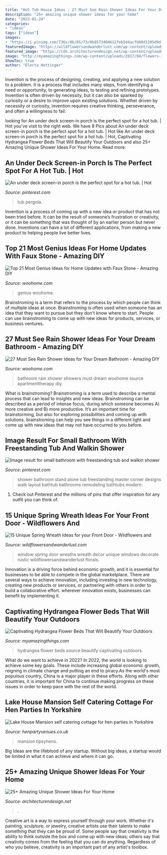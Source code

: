 ```yaml
---
title: "Hot Tub House Ideas : 27 Must See Rain Shower Ideas For Your Dream Bathroom"
description: "25+ amazing unique shower ideas for your home"
date: "2023-01-24"
categories:
- "ideas"
tags: ["ideas"]
images:
- "https://i.pinimg.com/736x/0b/85/73/0b8573404612feb5d4acfb80d1395d9d.jpg"
featuredImage: "https://wildflowersandwanderlust.com/wp-content/uploads/2019/03/window.jpg"
featured_image: "https://cdn.architecturendesign.net/wp-content/uploads/2016/03/AD-Amazing-Unique-Shower-Ideas-For-Your-Home-02.jpg"
image: "http://myamazingthings.com/wp-content/uploads/2017/04/flowers-1.jpg"
ShowToc: true
author: "Electa Hettinger"
---
```



Invention is the process of designing, creating, and applying a new solution to a problem. It is a process that includes many steps, from identifying a need or opportunity, to generating ideas, to testing and refining prototypes. Invention is often driven by necessity, but it can also be sparked by curiosity or a desire to improve upon existing solutions. Whether driven by necessity or curiosity, invention requires creative thinking, perseverance, and often a willingness to fail.

	

		
looking for An under deck screen-in porch is the perfect spot for a hot tub. | Hot you've visit to the right web. We have 8 Pics about An under deck screen-in porch is the perfect spot for a hot tub. | Hot like An under deck screen-in porch is the perfect spot for a hot tub. | Hot, Captivating Hydrangea Flower Beds That Will Beautify Your Outdoors and also 25+ Amazing Unique Shower Ideas For Your Home. Read more:
		
    
## An Under Deck Screen-in Porch Is The Perfect Spot For A Hot Tub. | Hot

<img loading=lazy src="https://i.pinimg.com/736x/53/ff/40/53ff40f317c3a27accbd4e7192078ad8.jpg" onerror="this.onerror=null;this.src='https://tse4.mm.bing.net/th?id=OIP.PR1iE3itxKe0zKVjdlFnCwHaJ4&amp;pid=15.1';" alt="An under deck screen-in porch is the perfect spot for a hot tub. | Hot">

_Source: pinterest.com_

>tub pergola. 

	

Invention is a process of coming up with a new idea or product that has not been tried before. It can be the result of someone’s frustration or creativity, or it can be something that was thought of by an earlier person but never done. Inventions can have a lot of different applications, from making a new product to helping people live better lives.

    
## Top 21 Most Genius Ideas For Home Updates With Faux Stone - Amazing DIY

<img loading=lazy src="https://www.woohome.com/wp-content/uploads/2016/04/Faux-Stone-Makeover-woohome_20.jpg" onerror="this.onerror=null;this.src='https://tse1.mm.bing.net/th?id=OIP.xKEOSsQqWpfN66_zCcTrJAHaHa&amp;pid=15.1';" alt="Top 21 Most Genius Ideas for Home Updates with Faux Stone - Amazing DIY">

_Source: woohome.com_

>genius woohome. 

	

Brainstroming is a term that refers to the process by which people can think of multiple ideas at once. Brainstroming is often used when someone has an idea that they want to pursue but they don't know where to start. People can use brainstroming to come up with new ideas for products, services, or business ventures.

    
## 27 Must See Rain Shower Ideas For Your Dream Bathroom - Amazing DIY

<img loading=lazy src="https://www.woohome.com/wp-content/uploads/2015/03/Rain-Showers-Bathroom-ideas-woohome-10.jpg" onerror="this.onerror=null;this.src='https://tse2.mm.bing.net/th?id=OIP.MQvnLfcK7LCd6AXPWxkEogHaLO&amp;pid=15.1';" alt="27 Must See Rain Shower Ideas for Your Dream Bathroom - Amazing DIY">

_Source: woohome.com_

>bathroom rain shower showers must dream woohome source apartmenttherapy diy. 

	

What is brainstroming?
Brainstroming is a term used to describe a mental process that can lead to insights and new ideas. Brainstroming can be described as a period of intense focus, during which someone becomes A) more creative and B) more productive. It’s an important time for brainstorming, but also for exploring possibilities and coming up with solutions. brainstroming can help you see things in a different light and come up with new ideas that may not have occurred to you before.

    
## Image Result For Small Bathroom With Freestanding Tub And Walkin Shower

<img loading=lazy src="https://i.pinimg.com/736x/0b/85/73/0b8573404612feb5d4acfb80d1395d9d.jpg" onerror="this.onerror=null;this.src='https://tse1.mm.bing.net/th?id=OIP.cbeHxY09una_RdG5k87RJAHaJ3&amp;pid=15.1';" alt="Image result for small bathroom with freestanding tub and walkin shower">

_Source: pinterest.com_

>shower bathroom stand alone tub freestanding master corner designs walk layout bathtub bathrooms remodeling bathtubs modern. 

	

1) Check out Pinterest and the millions of pins that offer inspiration for any outfit you can think of.

    
## 15 Unique Spring Wreath Ideas For Your Front Door - Wildflowers And

<img loading=lazy src="https://wildflowersandwanderlust.com/wp-content/uploads/2019/03/window.jpg" onerror="this.onerror=null;this.src='https://tse3.mm.bing.net/th?id=OIP.yEf7KK20mdB1hUnzHmFS2wHaKO&amp;pid=15.1';" alt="15 Unique Spring Wreath Ideas for your Front Door - Wildflowers and">

_Source: wildflowersandwanderlust.com_

>window spring door wreaths wreath decor unique windows decorate rustic wildflowersandwanderlust florals. 

	

Innovation is a driving force behind economic growth, and it is essential for businesses to be able to compete in the global marketplace. There are several ways to achieve innovation, including investing in new technology, creating new products or services, or partnering with others in order to build a collaborative effort. wherever innovation exists, businesses can benefit by implementing it.

    
## Captivating Hydrangea Flower Beds That Will Beautify Your Outdoors

<img loading=lazy src="http://myamazingthings.com/wp-content/uploads/2017/04/flowers-1.jpg" onerror="this.onerror=null;this.src='https://tse4.mm.bing.net/th?id=OIP.knc776x2DYb2zGnYZev9WwHaJ4&amp;pid=15.1';" alt="Captivating Hydrangea Flower Beds That Will Beautify Your Outdoors">

_Source: myamazingthings.com_

>hydrangea flower beds source beautify captivating outdoors. 

	

What do we want to achieve in 2022?
In 2022, the world is looking to achieve some key goals. These include increasing global economic growth, reigning in climate change and putting an end to piracy.As the world's most populous country, China is a major player in these efforts. Along with other countries, it is important for China to continue making progress on these issues in order to keep pace with the rest of the world.

    
## Lake House Mansion Self Catering Cottage For Hen Parties In Yorkshire

<img loading=lazy src="https://www.henpartyvenues.co.uk/self-catering/lake-house-mansion-1570199490-5.jpg" onerror="this.onerror=null;this.src='https://tse2.mm.bing.net/th?id=OIP.Xj7itoPiVprBTsFV3X96SQHaE7&amp;pid=15.1';" alt="Lake House Mansion self catering cottage for hen parties in Yorkshire">

_Source: henpartyvenues.co.uk_

>mansion tipsyhens. 

	

Big Ideas are the lifeblood of any startup. Without big ideas, a startup would be limited in what it can achieve and where it can go.

    
## 25+ Amazing Unique Shower Ideas For Your Home

<img loading=lazy src="https://cdn.architecturendesign.net/wp-content/uploads/2016/03/AD-Amazing-Unique-Shower-Ideas-For-Your-Home-02.jpg" onerror="this.onerror=null;this.src='https://tse1.mm.bing.net/th?id=OIP.KmDsYjoMvzXyC7VPJ0-3xwHaJ4&amp;pid=15.1';" alt="25+ Amazing Unique Shower Ideas For Your Home">

_Source: architecturendesign.net_

>. 

	

Creative art is a way to express yourself through your work. Whether it's painting, sculpture, or jewelry, creative artists use their talents to make something that they can be proud of. Some people say that creativity is the ability to think outside the box and come up with new ideas; others say that creativity comes from the feeling that you can do anything. Regardless of who you believe, creativity is an important part of any artist's toolbox.

